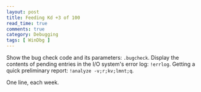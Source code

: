 ```yaml
---
layout: post
title: Feeding Kd +3 of 100
read_time: true  
comments: true
category: Debugging
tags: [ WinDbg ]
---
```


Show the bug check code and its parameters: `.bugcheck`.
Display the contents of pending entries in the I/O system's error log: `!errlog`.
Getting a quick preliminary report: `!analyze -v;r;kv;lmnt;q`.

One line, each week.
